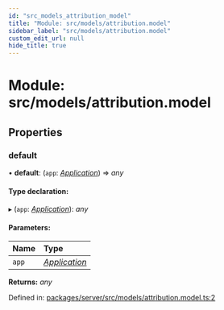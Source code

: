 ```yaml
---
id: "src_models_attribution_model"
title: "Module: src/models/attribution.model"
sidebar_label: "src/models/attribution.model"
custom_edit_url: null
hide_title: true
---
```


# Module: src/models/attribution.model

## Properties

### default

• **default**: (`app`: [*Application*](src_declarations.md#application)) => *any*

#### Type declaration:

▸ (`app`: [*Application*](src_declarations.md#application)): *any*

#### Parameters:

Name | Type |
:------ | :------ |
`app` | [*Application*](src_declarations.md#application) |

**Returns:** *any*

Defined in: [packages/server/src/models/attribution.model.ts:2](https://github.com/xr3ngine/xr3ngine/blob/66a84a950/packages/server/src/models/attribution.model.ts#L2)
